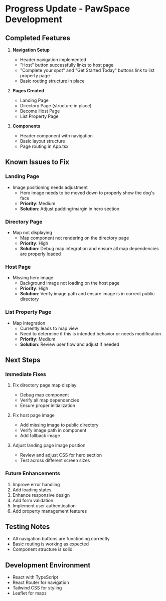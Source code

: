# Progress Update - PawSpace Development

## Completed Features
1. **Navigation Setup**
   - Header navigation implemented
   - "Host" button successfully links to host page
   - "Complete your spot" and "Get Started Today" buttons link to list property page
   - Basic routing structure in place

2. **Pages Created**
   - Landing Page
   - Directory Page (structure in place)
   - Become Host Page
   - List Property Page

3. **Components**
   - Header component with navigation
   - Basic layout structure
   - Page routing in App.tsx

## Known Issues to Fix

### Landing Page
- Image positioning needs adjustment
  - Hero image needs to be moved down to properly show the dog's face
  - **Priority**: Medium
  - **Solution**: Adjust padding/margin in hero section

### Directory Page
- Map not displaying
  - Map component not rendering on the directory page
  - **Priority**: High
  - **Solution**: Debug map integration and ensure all map dependencies are properly loaded

### Host Page
- Missing hero image
  - Background image not loading on the host page
  - **Priority**: High
  - **Solution**: Verify image path and ensure image is in correct public directory

### List Property Page
- Map integration
  - Currently leads to map view
  - Need to determine if this is intended behavior or needs modification
  - **Priority**: Medium
  - **Solution**: Review user flow and adjust if needed

## Next Steps

### Immediate Fixes
1. Fix directory page map display
   - Debug map component
   - Verify all map dependencies
   - Ensure proper initialization

2. Fix host page image
   - Add missing image to public directory
   - Verify image path in component
   - Add fallback image

3. Adjust landing page image position
   - Review and adjust CSS for hero section
   - Test across different screen sizes

### Future Enhancements
1. Improve error handling
2. Add loading states
3. Enhance responsive design
4. Add form validation
5. Implement user authentication
6. Add property management features

## Testing Notes
- All navigation buttons are functioning correctly
- Basic routing is working as expected
- Component structure is solid

## Development Environment
- React with TypeScript
- React Router for navigation
- Tailwind CSS for styling
- Leaflet for maps
